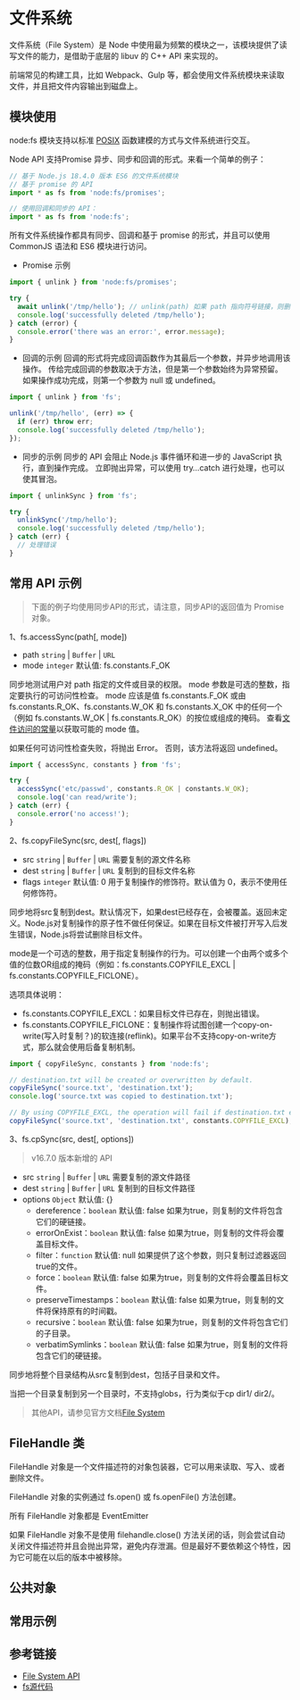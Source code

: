 # 文件系统
文件系统（File System）是 Node 中使用最为频繁的模块之一，该模块提供了读写文件的能力，是借助于底层的 libuv 的 C++ API 来实现的。

前端常见的构建工具，比如 Webpack、Gulp 等，都会使用文件系统模块来读取文件，并且把文件内容输出到磁盘上。

## 模块使用

node:fs 模块支持以标准 [POSIX](https://www.zhihu.com/question/21048638) 函数建模的方式与文件系统进行交互。

Node API 支持Promise 异步、同步和回调的形式。来看一个简单的例子：

```javascript
// 基于 Node.js 18.4.0 版本 ES6 的文件系统模块
// 基于 promise 的 API
import * as fs from 'node:fs/promises';

// 使用回调和同步的 API：
import * as fs from 'node:fs';
```

所有文件系统操作都具有同步、回调和基于 promise 的形式，并且可以使用 CommonJS 语法和 ES6 模块进行访问。

* Promise 示例
```javascript
import { unlink } from 'node:fs/promises';

try {
  await unlink('/tmp/hello'); // unlink(path) 如果 path 指向符号链接，则删除该链接，但不影响链接所指向的文件或目录。 如果 path 指向的文件路径不是符号链接，则删除文件。
  console.log('successfully deleted /tmp/hello');
} catch (error) {
  console.error('there was an error:', error.message);
}
```

* 回调的示例
回调的形式将完成回调函数作为其最后一个参数，并异步地调用该操作。 传给完成回调的参数取决于方法，但是第一个参数始终为异常预留。 如果操作成功完成，则第一个参数为 null 或 undefined。
```javascript
import { unlink } from 'fs';

unlink('/tmp/hello', (err) => {
  if (err) throw err;
  console.log('successfully deleted /tmp/hello');
});
```

* 同步的示例
同步的 API 会阻止 Node.js 事件循环和进一步的 JavaScript 执行，直到操作完成。 立即抛出异常，可以使用 try…catch 进行处理，也可以使其冒泡。
```javascript
import { unlinkSync } from 'fs';

try {
  unlinkSync('/tmp/hello');
  console.log('successfully deleted /tmp/hello');
} catch (err) {
  // 处理错误
}
```

## 常用 API 示例

> 下面的例子均使用同步API的形式，请注意，同步API的返回值为 Promise 对象。

1、fs.accessSync(path[, mode])
* path `string` | `Buffer` | `URL`
* mode `integer` 默认值: fs.constants.F_OK

同步地测试用户对 path 指定的文件或目录的权限。 mode 参数是可选的整数，指定要执行的可访问性检查。 mode 应该是值 fs.constants.F_OK 或由 fs.constants.R_OK、fs.constants.W_OK 和 fs.constants.X_OK 中的任何一个（例如 fs.constants.W_OK | fs.constants.R_OK）的按位或组成的掩码。 查看[文件访问的常量](http://nodejs.cn/api/fs.html#file-access-constants)以获取可能的 mode 值。

如果任何可访问性检查失败，将抛出 Error。 否则，该方法将返回 undefined。

```javascript
import { accessSync, constants } from 'fs';

try {
  accessSync('etc/passwd', constants.R_OK | constants.W_OK);
  console.log('can read/write');
} catch (err) {
  console.error('no access!');
}
```

2、fs.copyFileSync(src, dest[, flags])
* src `string` | `Buffer` | `URL` 需要复制的源文件名称
* dest `string` | `Buffer` | `URL` 复制到的目标文件名称
* flags `integer` 默认值: 0 用于复制操作的修饰符。默认值为 0，表示不使用任何修饰符。

同步地将src复制到dest。默认情况下，如果dest已经存在，会被覆盖。返回未定义。Node.js对复制操作的原子性不做任何保证。如果在目标文件被打开写入后发生错误，Node.js将尝试删除目标文件。

mode是一个可选的整数，用于指定复制操作的行为。可以创建一个由两个或多个值的位数OR组成的掩码（例如：fs.constants.COPYFILE_EXCL | fs.constants.COPYFILE_FICLONE）。

选项具体说明：
* fs.constants.COPYFILE_EXCL：如果目标文件已存在，则抛出错误。
* fs.constants.COPYFILE_FICLONE：复制操作将试图创建一个copy-on-write(写入时复制？)的软连接(reflink)。如果平台不支持copy-on-write方式，那么就会使用后备复制机制。

```javascript
import { copyFileSync, constants } from 'node:fs';

// destination.txt will be created or overwritten by default.
copyFileSync('source.txt', 'destination.txt');
console.log('source.txt was copied to destination.txt');

// By using COPYFILE_EXCL, the operation will fail if destination.txt exists.
copyFileSync('source.txt', 'destination.txt', constants.COPYFILE_EXCL);
```

3、fs.cpSync(src, dest[, options])

> v16.7.0 版本新增的 API

* src `string` | `Buffer` | `URL` 需要复制的源文件路径
* dest `string` | `Buffer` | `URL` 复制到的目标文件路径
* options `Object` 默认值: {}
  * dereference：`boolean` 默认值: false 如果为true，则复制的文件将包含它们的硬链接。
  * errorOnExist：`boolean` 默认值: false 如果为true，则复制的文件将会覆盖目标文件。
  * filter：`function` 默认值: null 如果提供了这个参数，则只复制过滤器返回true的文件。
  * force：`boolean` 默认值: false 如果为true，则复制的文件将会覆盖目标文件。
  * preserveTimestamps：`boolean` 默认值: false 如果为true，则复制的文件将保持原有的时间戳。
  * recursive：`boolean` 默认值: false 如果为true，则复制的文件将包含它们的子目录。
  * verbatimSymlinks：`boolean` 默认值: false 如果为true，则复制的文件将包含它们的硬链接。

同步地将整个目录结构从src复制到dest，包括子目录和文件。

当把一个目录复制到另一个目录时，不支持globs，行为类似于cp dir1/ dir2/。

> 其他API，请参见官方文档[File System](https://nodejs.org/api/fs.html#fsexistssyncpath)
## FileHandle 类
FileHandle 对象是一个文件描述符的对象包装器，它可以用来读取、写入、或者删除文件。

FileHandle 对象的实例通过 fs.open() 或 fs.openFile() 方法创建。

所有 FileHandle 对象都是 EventEmitter

如果 FileHandle 对象不是使用 filehandle.close() 方法关闭的话，则会尝试自动关闭文件描述符并且会抛出异常，避免内存泄漏。但是最好不要依赖这个特性，因为它可能在以后的版本中被移除。

## 公共对象


## 常用示例

## 参考链接
* [File System API](https://nodejs.org/api/fs.html)
* [fs源代码](https://github.com/nodejs/node/blob/v18.4.0/lib/fs.js)

